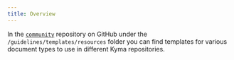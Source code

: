 ```yaml
---
title: Overview
---
```


In the [`community`](https://github.com/kyma-project/community/tree/master/guidelines/templates/resources) repository on GitHub under the `/guidelines/templates/resources` folder you can find templates for various document types to use in different Kyma repositories.
